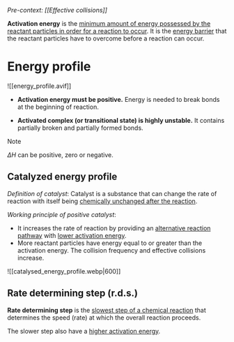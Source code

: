 *Pre-context: [[Effective collisions]]*

**Activation energy** is the <u>minimum amount of energy possessed by the reactant particles in order for a reaction to occur</u>. It is the <u>energy barrier</u> that the reactant particles have to overcome before a reaction can occur.

# Energy profile
![[energy_profile.avif]]

- **Activation energy must be positive.**
  Energy is needed to break bonds at the beginning of reaction.

- **Activated complex (or transitional state) is highly unstable.**
  It contains partially broken and partially formed bonds.

> [!note]
> $\Delta H$ can be positive, zero or negative.

## Catalyzed energy profile
*Definition of catalyst*:
Catalyst is a substance that can change the rate of reaction with itself being <u>chemically unchanged after the reaction</u>.

*Working principle of positive catalyst*:
- It increases the rate of reaction by providing an <u>alternative reaction pathway</u> with <u>lower activation energy</u>.
- More reactant particles have energy equal to or greater than the activation energy. The collision frequency and effective collisions increase.

![[catalysed_energy_profile.webp|600]]

## Rate determining step (r.d.s.)
**Rate determining step** is the <u>slowest step of a chemical reaction</u> that determines the speed (rate) at which the overall reaction proceeds.

The slower step also have a <u>higher activation energy</u>.

